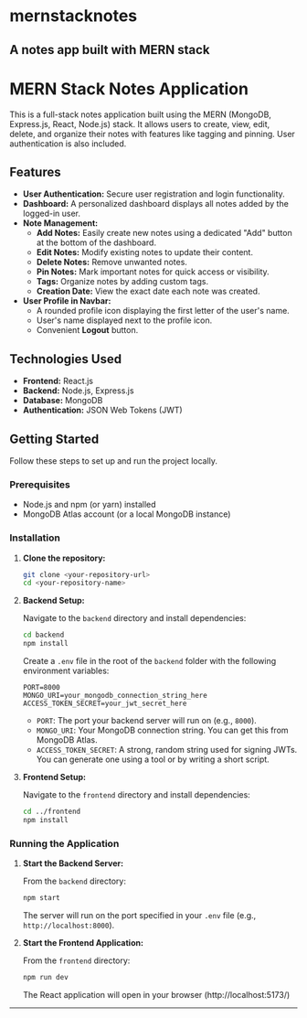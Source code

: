 # mernstacknotes
 A notes app built with MERN stack
-----

# MERN Stack Notes Application

This is a full-stack notes application built using the MERN (MongoDB, Express.js, React, Node.js) stack. It allows users to create, view, edit, delete, and organize their notes with features like tagging and pinning. User authentication is also included.

## Features

  * **User Authentication:** Secure user registration and login functionality.
  * **Dashboard:** A personalized dashboard displays all notes added by the logged-in user.
  * **Note Management:**
      * **Add Notes:** Easily create new notes using a dedicated "Add" button at the bottom of the dashboard.
      * **Edit Notes:** Modify existing notes to update their content.
      * **Delete Notes:** Remove unwanted notes.
      * **Pin Notes:** Mark important notes for quick access or visibility.
      * **Tags:** Organize notes by adding custom tags.
      * **Creation Date:** View the exact date each note was created.
  * **User Profile in Navbar:**
      * A rounded profile icon displaying the first letter of the user's name.
      * User's name displayed next to the profile icon.
      * Convenient **Logout** button.

## Technologies Used

  * **Frontend:** React.js
  * **Backend:** Node.js, Express.js
  * **Database:** MongoDB
  * **Authentication:** JSON Web Tokens (JWT)

## Getting Started

Follow these steps to set up and run the project locally.

### Prerequisites

  * Node.js and npm (or yarn) installed
  * MongoDB Atlas account (or a local MongoDB instance)

### Installation

1.  **Clone the repository:**

    ```bash
    git clone <your-repository-url>
    cd <your-repository-name>
    ```

2.  **Backend Setup:**

    Navigate to the `backend` directory and install dependencies:

    ```bash
    cd backend
    npm install
    ```

    Create a `.env` file in the root of the `backend` folder with the following environment variables:

    ```
    PORT=8000
    MONGO_URI=your_mongodb_connection_string_here
    ACCESS_TOKEN_SECRET=your_jwt_secret_here
    ```

      * `PORT`: The port your backend server will run on (e.g., `8000`).
      * `MONGO_URI`: Your MongoDB connection string. You can get this from MongoDB Atlas.
      * `ACCESS_TOKEN_SECRET`: A strong, random string used for signing JWTs. You can generate one using a tool or by writing a short script.

3.  **Frontend Setup:**

    Navigate to the `frontend` directory and install dependencies:

    ```bash
    cd ../frontend
    npm install
    ```

### Running the Application

1.  **Start the Backend Server:**

    From the `backend` directory:

    ```bash
    npm start
    ```

    The server will run on the port specified in your `.env` file (e.g., `http://localhost:8000`).

2.  **Start the Frontend Application:**

    From the `frontend` directory:

    ```bash
    npm run dev
    ```

    The React application will open in your browser (http://localhost:5173/)

-----
